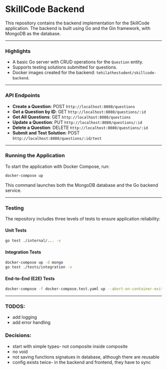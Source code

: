 # **SkillCode Backend**

This repository contains the backend implementation for the SkillCode application. The backend is built using Go and the Gin framework, with MongoDB as the database.

---

### **Highlights**
- A basic Go server with CRUD operations for the `Question` entity.
- Supports testing solutions submitted for questions.
- Docker images created for the backend: `tehilathestudent/skillcode-backend`.

---

### **API Endpoints**
- **Create a Question**: POST `http://localhost:8080/questions`
- **Get a Question by ID**: GET `http://localhost:8080/questions/:id`
- **Get All Questions**: GET `http://localhost:8080/questions`
- **Update a Question**: PUT `http://localhost:8080/questions/:id`
- **Delete a Question**: DELETE `http://localhost:8080/questions/:id`
- **Submit and Test Solution**: POST `http://localhost:8080/questions/:id/test`

---

### **Running the Application**

To start the application with Docker Compose, run:
```bash
docker-compose up
```
This command launches both the MongoDB database and the Go backend service.

---

### **Testing**

The repository includes three levels of tests to ensure application reliability:

#### **Unit Tests**
  ```bash
  go test ./internal/... -v
  ```

#### **Integration Tests**
  ```bash
  docker-compose up -d mongo
  go test ./tests/integration -v
  ```

#### **End-to-End (E2E) Tests**
```bash
docker-compose -f docker-compose.test.yaml up --abort-on-container-exit
```
---



### TODOS:

- add logging
- add error handling

### Decisions:
- start with simple types- not composite inside composite
- no void
- not saving functions signatues in database, although there are reusable
- config exists twice- in the backend and frontend, they have to sync
